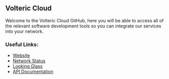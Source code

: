 ## Volteric Cloud

Welcome to the Volteric Cloud GitHub, here you will be able to access all of the relevant software development tools so you can integrate our services into your network.

### Useful Links:
- [Website](https://volteric.com/)
- [Network Status](https://status.volteric.cloud/)
- [Looking Glass](https://lg.volteric.cloud/)
- [API Documentation](https://docs.volteric.cloud/)
